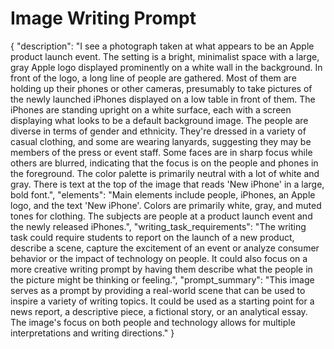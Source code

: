 # Image Writing Prompt

{
  "description": "I see a photograph taken at what appears to be an Apple product launch event. The setting is a bright, minimalist space with a large, gray Apple logo displayed prominently on a white wall in the background. In front of the logo, a long line of people are gathered. Most of them are holding up their phones or other cameras, presumably to take pictures of the newly launched iPhones displayed on a low table in front of them. The iPhones are standing upright on a white surface, each with a screen displaying what looks to be a default background image. The people are diverse in terms of gender and ethnicity. They're dressed in a variety of casual clothing, and some are wearing lanyards, suggesting they may be members of the press or event staff. Some faces are in sharp focus while others are blurred, indicating that the focus is on the people and phones in the foreground. The color palette is primarily neutral with a lot of white and gray. There is text at the top of the image that reads 'New iPhone' in a large, bold font.",
    "elements": "Main elements include people, iPhones, an Apple logo, and the text 'New iPhone'. Colors are primarily white, gray, and muted tones for clothing. The subjects are people at a product launch event and the newly released iPhones.",
    "writing_task_requirements": "The writing task could require students to report on the launch of a new product, describe a scene, capture the excitement of an event or analyze consumer behavior or the impact of technology on people. It could also focus on a more creative writing prompt by having them describe what the people in the picture might be thinking or feeling.",
    "prompt_summary": "This image serves as a prompt by providing a real-world scene that can be used to inspire a variety of writing topics. It could be used as a starting point for a news report, a descriptive piece, a fictional story, or an analytical essay. The image's focus on both people and technology allows for multiple interpretations and writing directions."
}